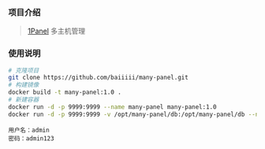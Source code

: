 ### 项目介绍

>  [1Panel](https://1panel.cn) 多主机管理


### 使用说明

```bash
# 克隆项目
git clone https://github.com/baiiiii/many-panel.git
# 构建镜像
docker build -t many-panel:1.0 .
# 新建容器
docker run -d -p 9999:9999 --name many-panel many-panel:1.0
docker run -d -p 9999:9999 -v /opt/many-panel/db:/opt/many-panel/db --name many-panel many-panel:1.0
```
```
用户名：admin
密码：admin123
```
